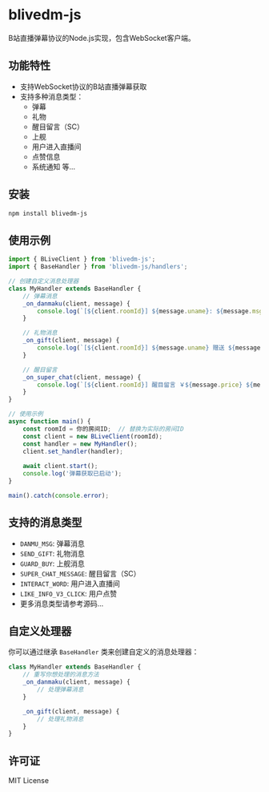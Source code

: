 # blivedm-js

B站直播弹幕协议的Node.js实现，包含WebSocket客户端。

## 功能特性

- 支持WebSocket协议的B站直播弹幕获取
- 支持多种消息类型：
  - 弹幕
  - 礼物
  - 醒目留言（SC）
  - 上舰
  - 用户进入直播间
  - 点赞信息
  - 系统通知
  等...

## 安装

```bash
npm install blivedm-js
```

## 使用示例

```javascript
import { BLiveClient } from 'blivedm-js';
import { BaseHandler } from 'blivedm-js/handlers';

// 创建自定义消息处理器
class MyHandler extends BaseHandler {
    // 弹幕消息
    _on_danmaku(client, message) {
        console.log(`[${client.roomId}] ${message.uname}: ${message.msg}`);
    }

    // 礼物消息
    _on_gift(client, message) {
        console.log(`[${client.roomId}] ${message.uname} 赠送 ${message.giftName}x${message.num}`);
    }

    // 醒目留言
    _on_super_chat(client, message) {
        console.log(`[${client.roomId}] 醒目留言 ￥${message.price} ${message.uname}: ${message.message}`);
    }
}

// 使用示例
async function main() {
    const roomId = 你的房间ID;  // 替换为实际的房间ID
    const client = new BLiveClient(roomId);
    const handler = new MyHandler();
    client.set_handler(handler);
    
    await client.start();
    console.log('弹幕获取已启动');
}

main().catch(console.error);
```

## 支持的消息类型

- `DANMU_MSG`: 弹幕消息
- `SEND_GIFT`: 礼物消息
- `GUARD_BUY`: 上舰消息
- `SUPER_CHAT_MESSAGE`: 醒目留言（SC）
- `INTERACT_WORD`: 用户进入直播间
- `LIKE_INFO_V3_CLICK`: 用户点赞
- 更多消息类型请参考源码...

## 自定义处理器

你可以通过继承 `BaseHandler` 类来创建自定义的消息处理器：

```javascript
class MyHandler extends BaseHandler {
    // 重写你想处理的消息方法
    _on_danmaku(client, message) {
        // 处理弹幕消息
    }

    _on_gift(client, message) {
        // 处理礼物消息
    }
}
```

## 许可证

MIT License 